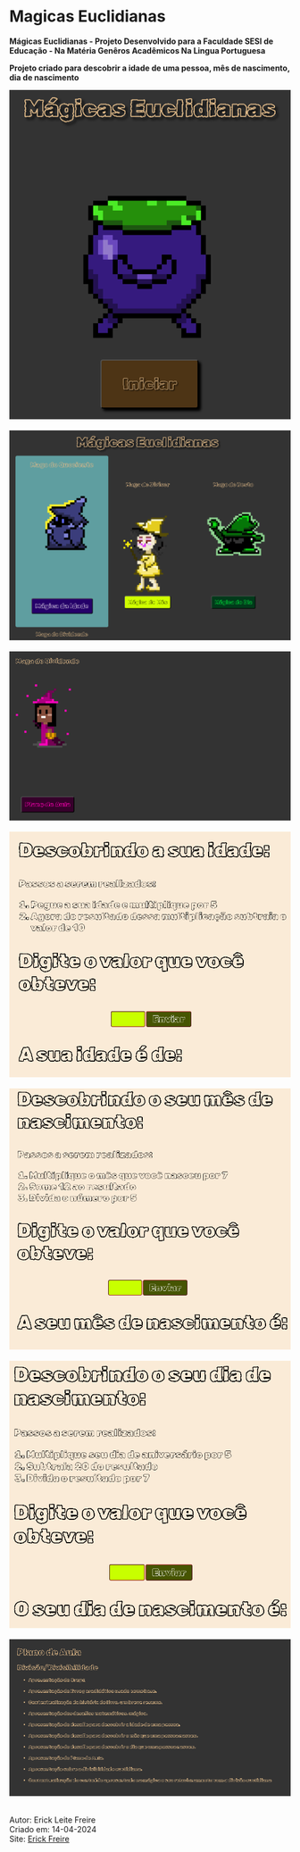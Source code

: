 # Magicas Euclidianas

**Mágicas Euclidianas - Projeto Desenvolvido para a Faculdade SESI de Educação - Na Matéria Genêros Acadêmicos Na Lingua Portuguesa**

**Projeto criado para descobrir a idade de uma pessoa, mês de nascimento, dia de nascimento**

![Mágicas Euclidianas](magica1.png) <br><br>
![Mágicas Euclidianas](magica2.png) <br><br>
![Mágicas Euclidianas](magica3.png) <br><br>
![Mágicas Euclidianas](magica4.png) <br><br>
![Mágicas Euclidianas](magica5.png) <br><br>
![Mágicas Euclidianas](magica6.png) <br><br>
![Mágicas Euclidianas](magica7.png) <br><br>

Autor: Erick Leite Freire<br>
Criado em: 14-04-2024<br>
Site: [Erick Freire](https://www.erickfreire.com.br)<br>
